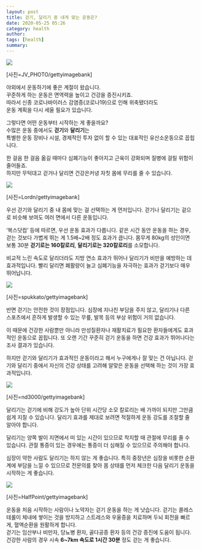 ```yaml
---
layout: post
title: 걷기, 달리기 중 내게 맞는 운동은?
date: 2020-05-25 05:26
category: health
author: 
tags: [health]
summary: 
---
```



[![](https://post-phinf.pstatic.net/MjAyMDAzMTNfMTE4/MDAxNTg0MDY3NTcwNDIz.zVNWClvhMXaE5U3q5NFArlpwtGAdvIywshLcPkleK0Qg.ORNWWe1DJgIuaTOEOV86W-DllLZIk4upX4nrTYiODdQg.JPEG/JV_PHOTO.jpg?type=w1200)](https://post.naver.com/viewer/postView.nhn?volumeNo=27724220&memberNo=6289885#)

[사진=JV_PHOTO/gettyimagebank]

야외에서 운동하기에 좋은 계절이 왔습니다.  
꾸준하게 하는 운동은 면역력을 높이고 건강을 증진시키죠.  
따라서 신종 코로나바이러스 감염증(코로나19)으로 인해 위축됐더라도  
운동 계획을 다시 세울 필요가 있습니다.  
  
그렇다면 어떤 운동부터 시작하는 게 좋을까요?  
수많은 운동 중에서도 **걷기**와 **달리기**는  
특별한 운동 장비나 시설, 경제적인 투자 없이 할 수 있는 대표적인 유산소운동으로 꼽힙니다.  
  
한 걸음 한 걸음 옮길 때마다 심폐기능이 좋아지고 근육이 강화되며 질병에 걸릴 위험이 줄어들죠.  
하지만 무턱대고 걷거나 달리면 건강은커녕 자칫 몸에 무리를 줄 수 있습니다.  
  
  

[![](https://post-phinf.pstatic.net/MjAyMDAzMTNfNzEg/MDAxNTg0MDY3NjE5MDg1.Wg6JJxfP8_C45iwHZ6WDpSBLMpUw9ULWxSBZJsS5h74g.qFf_JWC_6BJ5wPs_pqF4EwXJqNcfKIM9CLwkxCxoKngg.JPEG/Lordn.jpg?type=w1200)](https://post.naver.com/viewer/postView.nhn?volumeNo=27724220&memberNo=6289885#)

[사진=Lordn/gettyimagebank]

우선 걷기와 달리기 중 내 몸에 맞는 걸 선택하는 게 먼저입니다. 걷기나 달리기는 겉으로 비슷해 보여도 여러 면에서 다른 운동입니다.  
  
‘복스닷컴’ 등에 따르면, 우선 운동 효과가 다릅니다. 같은 시간 동안 운동을 하는 경우, 걷는 것보다 가볍게 뛰는 게 1.5배~2배 정도 효과가 큽니다. 몸무게 80kg의 성인이면 보통 30분 **걷기로는 160칼로리**, **달리기로는 320칼로리**를 소모합니다.  
  
비교적 느린 속도로 달리더라도 지방 연소 효과가 뛰어나 달리기가 비만을 예방하는 데 효과적입니다. 빨리 달리면 폐활량이 늘고 심폐기능을 자극하는 효과가 걷기보다 매우 뛰어납니다.  
  
  

[![](https://post-phinf.pstatic.net/MjAyMDAzMTNfMjQg/MDAxNTg0MDY3NjgxMTI2.Gko-RGWPpMrOb9KThN-e_weItoWZgr4Q3MuqB8X2iEwg._frL5i7R3elj-yb3DkJ7hsa72Ab0MTeXHO05MmK9Dlcg.JPEG/spukkato.jpg?type=w1200)](https://post.naver.com/viewer/postView.nhn?volumeNo=27724220&memberNo=6289885#)

[사진=spukkato/gettyimagebank]

반면 걷기는 안전한 것이 장점입니다. 심장에 지나친 부담을 주지 않고, 달리기나 다른 스포츠에서 흔하게 발생할 수 있는 무릎, 발목 등의 부상 위험이 거의 없습니다.  
  
이 때문에 건강한 사람뿐만 아니라 만성질환자나 재활치료가 필요한 환자들에게도 효과적인 운동으로 꼽힙니다. 또 오랜 기간 꾸준히 걷기 운동을 하면 건강 효과가 뛰어나다는 조사 결과가 있습니다.  
  
하지만 걷기와 달리기가 효과적인 운동이라고 해서 누구에게나 잘 맞는 건 아닙니다. 걷기와 달리기 중에서 자신의 건강 상태를 고려해 알맞은 운동을 선택해 하는 것이 가장 효과적입니다.  
  
  

[![](https://post-phinf.pstatic.net/MjAyMDAzMTNfMTYy/MDAxNTg0MDY3OTMyMTc4.MBK9ntvUYDQ54agndBDOBBiJ_ymxZQvQ59CljI4QZagg.0hjq4JdKkXzFSAUP_wnRvuk16jJu1jjcNDF5k4DqjS8g.JPEG/nd3000_2.jpg?type=w1200)](https://post.naver.com/viewer/postView.nhn?volumeNo=27724220&memberNo=6289885#)

[사진=nd3000/gettyimagebank]

달리기는 걷기에 비해 강도가 높아 단위 시간당 소모 칼로리는 배 가까이 되지만 그만큼 쉽게 지칠 수 있습니다. 달리기 효과를 제대로 보려면 적절하게 운동 강도를 조절할 줄 알아야 합니다.  
  
달리기는 양쪽 발이 지면에서 떠 있는 시간이 있으므로 착지할 때 관절에 무리를 줄 수 있습니다. 관절 통증이 있는 경우에는 통증이 더 심해질 수 있으므로 주의해야 합니다.  
  
심장이 약한 사람도 달리기는 하지 않는 게 좋습니다. 특히 중장년은 심장을 비롯한 순환계에 부담을 느낄 수 있으므로 전문의를 찾아 몸 상태를 먼저 체크한 다음 달리기 운동을 시작하는 게 좋습니다.  
  
  
  

[![](https://post-phinf.pstatic.net/MjAyMDAzMTNfMTE4/MDAxNTg0MDcxMDEzMTk3.pGl9oouylhRkY4vmmatLryPusRZrvv2H33r0fqyY8kwg.3zNu9Mdl9NPXabf6FoWurcN7cFRgGGN5Wu0qf8iF-dwg.JPEG/HalfPoint.jpg?type=w1200)](https://post.naver.com/viewer/postView.nhn?volumeNo=27724220&memberNo=6289885#)

[사진=HalfPoint/gettyimagebank]

운동을 처음 시작하는 사람이나 노약자는 걷기 운동을 하는 게 낫습니다. 걷기는 콜레스테롤이 체내에 쌓이는 것을 방지하고 스트레스와 우울증을 치료하며 두뇌 회전을 빠르게, 혈액순환을 원활하게 합니다.  
걷기는 임산부나 비만자, 당뇨병 환자, 골다공증 환자 등의 건강 증진에 도움이 됩니다. 건강한 사람의 경우 시속 **6~7km 속도로 1시간 30분** 정도 걷는 게 좋습니다.